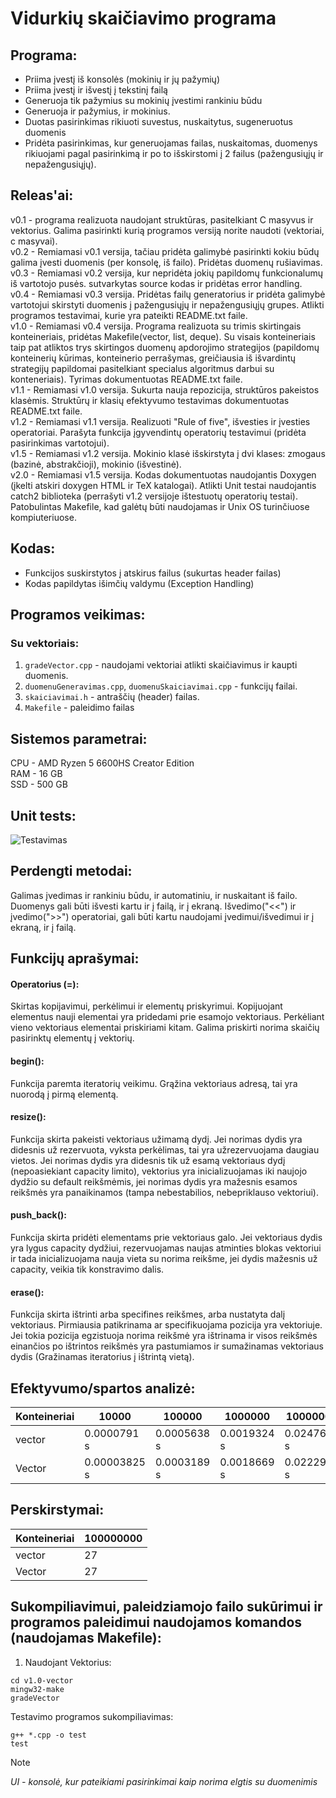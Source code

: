 # Vidurkių skaičiavimo programa

## Programa:
- Priima įvestį iš konsolės (mokinių ir jų pažymių)
- Priima įvestį ir išvestį į tekstinį failą
- Generuoja tik pažymius su mokinių įvestimi rankiniu būdu
- Generuoja ir pažymius, ir mokinius.
- Duotas pasirinkimas rikiuoti suvestus, nuskaitytus, sugeneruotus duomenis
- Pridėta pasirinkimas, kur generuojamas failas, nuskaitomas, duomenys rikiuojami pagal pasirinkimą ir po to išskirstomi į 2 failus (pažengusiųjų ir nepažengusiųjų).

## Releas'ai:
v0.1 - programa realizuota naudojant struktūras, pasitelkiant C masyvus ir vektorius. Galima pasirinkti kurią programos versiją norite naudoti (vektoriai, c masyvai). <br /> 
v0.2 - Remiamasi v0.1 versija, tačiau pridėta galimybė pasirinkti kokiu būdų galima įvesti duomenis (per konsolę, iš failo). Pridėtas duomenų rušiavimas. <br /> 
v0.3 - Remiamasi v0.2 versija, kur nepridėta jokių papildomų funkcionalumų iš vartotojo pusės. sutvarkytas source kodas ir pridėtas error handling. <br /> 
v0.4 - Remiamasi v0.3 versija. Pridėtas failų generatorius ir pridėta galimybė vartotojui skirstyti duomenis į pažengusiųjų ir nepažengusiųjų grupes. Atlikti programos testavimai, kurie yra pateikti README.txt faile. <br /> 
v1.0 - Remiamasi v0.4 versija. Programa realizuota su trimis skirtingais konteineriais, pridėtas Makefile(vector, list, deque). Su visais konteineriais taip pat atliktos trys skirtingos duomenų apdorojimo strategijos (papildomų konteinerių kūrimas, konteinerio perrašymas, greičiausia iš išvardintų strategijų papildomai pasitelkiant specialus algoritmus darbui su konteneriais). Tyrimas dokumentuotas README.txt faile. <br /> 
v1.1 - Remiamasi v1.0 versija. Sukurta nauja repozicija, struktūros pakeistos klasėmis. Struktūrų ir klasių efektyvumo testavimas dokumentuotas README.txt faile. <br /> 
v1.2 - Remiamasi v1.1 versija. Realizuoti "Rule of five", išvesties ir įvesties operatoriai. Parašyta funkcija įgyvendintų operatorių testavimui (pridėta pasirinkimas vartotojui). <br /> 
v1.5 - Remiamasi v1.2 versija. Mokinio klasė išskirstyta į dvi klases: zmogaus (bazinė, abstrakčioji), mokinio (išvestinė). <br /> 
v2.0 - Remiamasi v1.5 versija. Kodas dokumentuotas naudojantis Doxygen (įkelti atskiri doxygen HTML ir TeX katalogai). Atlikti Unit testai naudojantis catch2 biblioteka (perrašyti v1.2 versijoje ištestuotų operatorių testai). Patobulintas Makefile, kad galėtų būti naudojamas ir Unix OS turinčiuose kompiuteriuose. 

## Kodas: 
- Funkcijos suskirstytos į atskirus failus (sukurtas header failas)
- Kodas papildytas išimčių valdymu (Exception Handling)

## Programos veikimas:
### Su vektoriais:
1. `gradeVector.cpp` - naudojami vektoriai atlikti skaičiavimus ir kaupti duomenis.
2. `duomenuGeneravimas.cpp`, `duomenuSkaiciavimai.cpp` - funkcijų failai.
3. `skaiciavimai.h` - antraščių (header) failas.
4. `Makefile` - paleidimo failas

## Sistemos parametrai:
CPU - AMD Ryzen 5 6600HS Creator Edition <br /> 
RAM - 16 GB <br /> 
SSD - 500 GB <br /> 

## Unit tests:
![Testavimas](https://github.com/BreakL1256/ObjektinisProgramavimas2/assets/96627090/daa20803-b002-4b40-b5dd-c4746aa81874)

## Perdengti metodai:
Galimas įvedimas ir rankiniu būdu, ir automatiniu, ir nuskaitant iš failo. Duomenys gali būti išvesti kartu ir į failą, ir į ekraną. Išvedimo("<<") ir įvedimo(">>") operatoriai, gali būti kartu naudojami įvedimui/išvedimui ir į ekraną, ir į failą.

## Funkcijų aprašymai:
#### Operatorius (=):
Skirtas kopijavimui, perkėlimui ir elementų priskyrimui. Kopijuojant elementus nauji elementai yra pridedami prie esamojo vektoriaus. Perkėliant vieno vektoriaus elementai priskiriami kitam. Galima priskirti norima skaičių pasirinktų elementų į vektorių.

#### begin():
Funkcija paremta iteratorių veikimu. Grąžina vektoriaus adresą, tai yra nuorodą į pirmą elementą.

#### resize():
Funkcija skirta pakeisti vektoriaus užimamą dydį. Jei norimas dydis yra didesnis už rezervuota, vyksta perkėlimas, tai yra užrezervuojama daugiau vietos. Jei norimas dydis yra didesnis tik už esamą vektoriaus dydį (nepoasiekiant capacity limito), vektorius yra inicializuojamas iki naujojo dydžio su default reikšmėmis, jei norimas dydis yra mažesnis esamos reikšmės yra panaikinamos (tampa nebestabilios, nebepriklauso vektoriui).

#### push_back():
Funkcija skirta pridėti elementams prie vektoriaus galo. Jei vektoriaus dydis yra lygus capacity dydžiui, rezervuojamas naujas atminties blokas vektoriui ir tada inicializuojama nauja vieta su norima reikšme, jei dydis mažesnis už capacity, veikia tik konstravimo dalis.

#### erase():
Funkcija skirta ištrinti arba specifines reikšmes, arba nustatyta dalį vektoriaus. Pirmiausia patikrinama ar specifikuojama pozicija yra vektoriuje. Jei tokia pozicija egzistuoja norima reikšmė yra ištrinama ir visos reikšmės einančios po ištrintos reikšmės yra pastumiamos ir sumažinamas vektoriaus dydis (Gražinamas iteratorius į ištrintą vietą).

## Efektyvumo/spartos analizė:
|Konteineriai| 10000 | 100000 | 1000000 | 10000000 | 100000000|
| --- | --- | --- | --- | --- |  --- |
| vector | 0.0000791 s | 0.0005638 s | 0.0019324 s | 0.0247602 s | 0.1886815 s |
| Vector | 0.00003825 s | 0.0003189 s | 0.0018669 s | 0.0222908 s | 0.2328435 s |

## Perskirstymai:
|Konteineriai| 100000000 |
| --- | --- |
| vector | 27 |
| Vector | 27 |

## Sukompiliavimui, paleidziamojo failo sukūrimui ir programos paleidimui naudojamos komandos (naudojamas Makefile):
1. Naudojant Vektorius:
```
cd v1.0-vector
mingw32-make
gradeVector
```
Testavimo programos sukompiliavimas:
```
g++ *.cpp -o test
test
```
> [!NOTE]
> *UI - konsolė, kur pateikiami pasirinkimai kaip norima elgtis su duomenimis*
